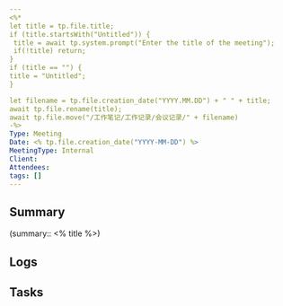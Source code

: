 ```yaml
---
<%*
let title = tp.file.title;
if (title.startsWith("Untitled")) {
 title = await tp.system.prompt("Enter the title of the meeting");
 if(!title) return;
}
if (title == "") {
title = "Untitled";
} 

let filename = tp.file.creation_date("YYYY.MM.DD") + " " + title;
await tp.file.rename(title);
await tp.file.move("/工作笔记/工作记录/会议记录/" + filename)
-%>
Type: Meeting
Date: <% tp.file.creation_date("YYYY-MM-DD") %>
MeetingType: Internal
Client: 
Attendees: 
tags: []
---
```

## Summary

(summary:: <% title %>)

## Logs

## Tasks
